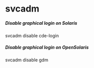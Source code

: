 # svcadm

##### Disable graphical login on Solaris

   svcadm  disable cde-login

##### Disable graphical login on OpenSolaris

   svcadm  disable gdm
